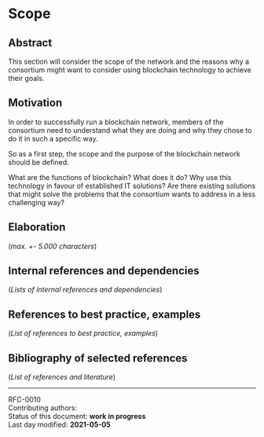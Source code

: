 # Scope

## Abstract

This section will consider the scope of the network and the reasons why a consortium might want to consider using blockchain technology to achieve their goals.

## Motivation

 In order to successfully run a blockchain network, members of the consortium need to understand what they are doing and why they chose to do it in such a specific way. 
 
 So as a first step, the scope and the purpose of the blockchain network should be defined. 
 
 What are the functions of blockchain? What does it do? Why use this technology in favour of established IT solutions? Are there existing solutions that might solve the problems that the consortium wants to address in a less challenging way?
 
## Elaboration

(*max. +- 5.000 characters*)
    
## Internal references and dependencies

(*Lists of internal references and dependencies*)
    
## References to best practice, examples  

(*List of references to best practice, examples*)
	
## Bibliography of selected references

(*List of references and literature*)


________

RFC-0010   
Contributing authors:    
Status of this document: **work in progress**    
Last day modified: **2021-05-05**

 
